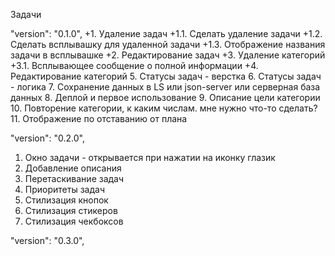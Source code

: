 Задачи

 "version": "0.1.0",
+1. Удаление задач
    +1.1. Сделать удаление задачи
    +1.2. Сделать всплывашку для удаленной задачи
    +1.3. Отображение названия задачи в всплывашке
+2. Редактирование задач
+3. Удаление категорий
+3.1. Всплывающее сообщение о полной информации
+4. Редактирование категорий
5. Статусы задач - верстка
6. Статусы задач - логика
7. Сохранение данных в LS или json-server или серверная база данных
8. Деплой и первое использование
9. Описание цели категории
10. Повторение категории, к каким числам. мне нужно что-то сделать?
11. Отображение по отставанию от плана

 "version": "0.2.0",
 1. Окно задачи - открывается при нажатии на иконку глазик
 2. Добавление описания
 3. Перетаскивание задач
 4. Приоритеты задач
 5. Стилизация кнопок
 6. Стилизация стикеров
 7. Стилизация чекбоксов

 "version": "0.3.0",


